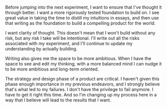 Before jumping into the next experiment, I want to ensure that I've thought it through better. I want a more rigorously tested foundation to build on. I see great value in taking the time to distill my intuitions in essays, and then use that writing as the foundation to build a compelling product for the world.

I want clarity of thought. This doesn't mean that I won't build without any risk, but any risk I take will be intentional. I'll write out all the risks associated with my experiment, and I'll continue to update my understanding by actually building.

Writing also gives me the space to be more ambitious. When I have the space to see and edit my thinking, with a more balanced mind I can nudge it to be more ambitious and long-term oriented. 

The strategy and design phase of a product are critical. I haven't given this phase enough importance in my previous endeavors, and I strongly believe that's what led to my failures. I don't have the privilege to fail anymore. I have to get it right this time. And so I'm changing up my process here in a way that I believe will lead to the results that I want.